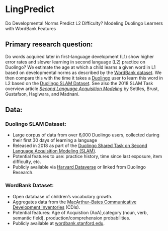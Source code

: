 # LingPredict
Do Developmental Norms Predict L2 Difficulty? Modeling Duolingo Learners with WordBank Features

## Primary research question:
Do words acquired later in first-language development (L1) show higher error rates and slower learning in second language (L2) practice on Duolingo? We estimate the age at which a child learns a given word in L1 based on developmental norms as described by the [WordBank dataset](https://wordbank.stanford.edu/). We then compare this with the time it takes a [Duolingo](https://www.duolingo.com/) user to learn this word in L2 based on the [Duolingo SLAM Dataset](https://doi.org/10.7910/DVN/8SWHNO). See also the 2018 SLAM Task overview article [*Second Language Acquisition Modeling*](https://doi.org/10.18653/v1/W18-0506) by Settles, Brust, Gustafson, Hagiwara, and Madnani.

## Data:

### Duolingo SLAM Dataset:
-	Large corpus of data from over 6,000 Duolingo users, collected during their first 30 days of learning a language
-	Released in 2018 as part of the [Duolingo Shared Task on Second Language Acquisition Modeling (SLAM)](https://sharedtask.duolingo.com/2018.html).
-	Potential features to use: practice history, time since last exposure, item difficulty, etc.
-   Publicly available via [Harvard Dataverse](https://dataverse.harvard.edu/dataset.xhtml?persistentId=doi:10.7910/DVN/8SWHNO) or linked from Duolingo Research.

### WordBank Dataset:
-	Open database of children’s vocabulary growth.
-	Aggregates data from the [MacArthur–Bates Communicative Development Inventories](https://mb-cdi.stanford.edu/) (CDIs).
-   Potential features: Age of Acquistion (AoA),category (noun, verb, semantic field), production/comprehension probabilities.
-   Publicly available at [wordbank.stanford.edu](https://wordbank.stanford.edu).
